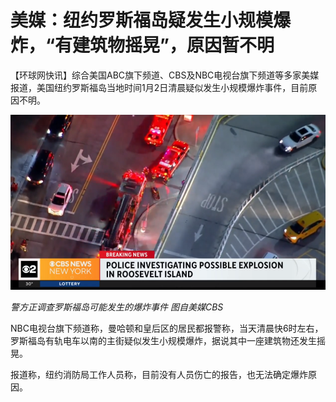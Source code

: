 # 美媒：纽约罗斯福岛疑发生小规模爆炸，“有建筑物摇晃”，原因暂不明

【环球网快讯】综合美国ABC旗下频道、CBS及NBC电视台旗下频道等多家美媒报道，美国纽约罗斯福岛当地时间1月2日清晨疑似发生小规模爆炸事件，目前原因不明。

![0c2ae12d374c30889ce98ac7ed7660f5.jpg](https://raw.githubusercontent.com/qqhsx/qqnews_image/main/2024/01/02/美媒：纽约罗斯福岛疑发生小规模爆炸，“有建筑物摇晃”，原因暂不明/0c2ae12d374c30889ce98ac7ed7660f5.jpg)

_警方正调查罗斯福岛可能发生的爆炸事件 图自美媒CBS_

NBC电视台旗下频道称，曼哈顿和皇后区的居民都报警称，当天清晨快6时左右，罗斯福岛有轨电车以南的主街疑似发生小规模爆炸，据说其中一座建筑物还发生摇晃。

报道称，纽约消防局工作人员称，目前没有人员伤亡的报告，也无法确定爆炸原因。

